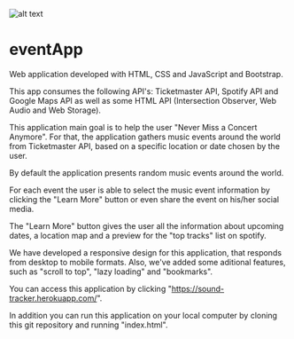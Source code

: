 ![alt text](https://github.com/BastosFilipa/eventApp/main/assets/readme/1.png?raw=true)
# eventApp
Web application developed with HTML, CSS and JavaScript and Bootstrap.

This app consumes the following API's: Ticketmaster API, Spotify API and Google Maps API as well as some HTML API (Intersection Observer, Web Audio and Web Storage).

This application main goal is to help the user "Never Miss a Concert Anymore". For that, the application gathers music events around the world from Ticketmaster API, based on a specific location or date chosen by the user.

By default the application presents random music events around the world.

For each event the user is able to select the music event information by clicking the "Learn More" button or even share the event on his/her social media.

The "Learn More" button gives the user all the information about upcoming dates, a location map and a preview for the "top tracks" list on spotify.

We have developed a responsive design for this application, that responds from desktop to mobile formats. Also, we've added some aditional features, such as "scroll to top", "lazy loading" and "bookmarks".

You can access this application by clicking "https://sound-tracker.herokuapp.com/".

In addition you can run this application on your local computer by cloning this git repository and running "index.html".
